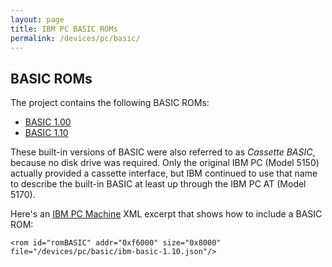 ```yaml
---
layout: page
title: IBM PC BASIC ROMs
permalink: /devices/pc/basic/
---
```


BASIC ROMs
---

The project contains the following BASIC ROMs:

* [BASIC 1.00](ibm-basic-1.00.json)
* [BASIC 1.10](ibm-basic-1.10.json)

These built-in versions of BASIC were also referred to as *Cassette BASIC*, because no disk drive was required.
Only the original IBM PC (Model 5150) actually provided a cassette interface, but IBM continued to use that
name to describe the built-in BASIC at least up through the IBM PC AT (Model 5170).

Here's an [IBM PC Machine](/devices/pc/machine/) XML excerpt that shows how to include a BASIC ROM:

	<rom id="romBASIC" addr="0xf6000" size="0x8000" file="/devices/pc/basic/ibm-basic-1.10.json"/>

